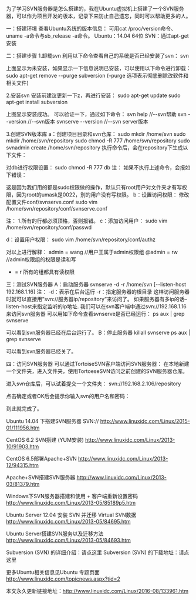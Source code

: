 为了学习SVN服务器是怎么搭建的，我在Ubuntu虚拟机上搭建了一个SVN服务器，可以作为项目开发的版本，记录下来防止自己遗忘，同时可以帮助更多的人。

一：搭建环境
查看Ubuntu系统的版本信息：
      可用cat /proc/version命令、
          uname -a命令与sb_release -a命令。
      Ubuntu：14.04 64位
      SVN：通过apt-get 安装
 
二：搭建步骤
1.卸载svn
利用以下命令查看自己的系统是否已经安装了svn：
svn

上面显示为未安装，如果显示一下信息说明已安装，可以使用以下命令进行卸载：
sudo apt-get remove --purge subversion
(–purge 选项表示彻底删除改软件和相关文件)

2.安装svn
安装前建议更新一下z，再进行安装：
sudo apt-get update
sudo apt-get install subversion

上图显示安装成功。
可以验证一下，通过如下命令：
svn help            //--svn帮助
svn --version       //--svn版本
svnserve --version  //--svn server版本

3.创建SVN版本库
a：创建项目目录和svn仓库：
sudo mkdir  /home/svn
sudo mkdir  /home/svn/repository
sudo chmod -R 777 /home/svn/repository
sudo svnadmin create /home/svn/repository
执行命令后，会在repository下生成以下文件：

对db进行权限设置：
sudo chmod -R 777 db
注：
如果不执行上述命令，会报如下错误：

这是因为我们用的都是sudo权限做的操作，默认只有root用户对文件夹才有写权限，因为root的umask是0022，别的用户没有写权限。
b：设置访问权限：
修改配置文件conf/svnserve.conf
sudo vim /home/svn/repository/conf/svnserve.conf

注：
1.所有的行都必须顶格，否则报错。
c：添加访问用户：
sudo vim /home/svn/repository/conf/passwd 

d：设置用户权限：
sudo vim /home/svn/repository/conf/authz

对以上进行解释：
admin = wang //用户王属于admin权限组
@admin = rw //admin权限组的权限是读和写
* = r 所有的组都具有读权限
 
三：测试SVN服务器
A：启动服务器
svnserve -d -r /home/svn [--listen-host 192.168.1.16]
注：
-d：表示在后台运行
-r：指定服务器的根目录
这样访问服务器时就可以直接用”svn://服务器ip/repository”来访问了。
如果服务器有多ip的话–listen-host来指定监听的ip地址.
我们可以在svn客户端中通过svn://192.168.1.16来访问svn服务器
可以用如下命令查看svnserve是否已经运行：
ps aux | grep svnserve

可以看到svn服务器已经在后台运行了。
B：停止服务器
killall svnserve
ps aux | grep svnserve

可以看到svn服务器已经关了。
 
四：访问SVN服务器
可以通过TortoiseSVN客户端访问SVN服务器：
在本地新建一个文件夹，进入文件夹，使用TortoeseSVN访问之前创建的SVN服务器仓库。

进入svn仓库后，可以试着提交一个文件夹：
svn://192.168.2.106/repository

点击确定或者OK后会提示你输入svn的用户名和密码：


到此就完成了。
 
Ubuntu 14.04 下搭建SVN服务器 SVN://  http://www.linuxidc.com/Linux/2015-01/111956.htm

CentOS 6.2 SVN搭建 (YUM安装) http://www.linuxidc.com/Linux/2013-10/91903.htm

CentOS 6.5部署Apache+SVN  http://www.linuxidc.com/Linux/2013-12/94315.htm

Apache+SVN搭建SVN服务器 http://www.linuxidc.com/Linux/2013-03/81379.htm

Windows下SVN服务器搭建和使用 + 客户端重新设置密码 http://www.linuxidc.com/Linux/2013-05/85189p5.htm

Ubuntu Server 12.04 安装 SVN 并迁移 Virtual SVN数据 http://www.linuxidc.com/Linux/2013-05/84695.htm

Ubuntu Server搭建SVN服务以及迁移方法 http://www.linuxidc.com/Linux/2013-05/84693.htm

Subversion (SVN) 的详细介绍：请点这里
Subversion (SVN) 的下载地址：请点这里

更多Ubuntu相关信息见Ubuntu 专题页面 http://www.linuxidc.com/topicnews.aspx?tid=2

本文永久更新链接地址：http://www.linuxidc.com/Linux/2016-08/133961.htm

